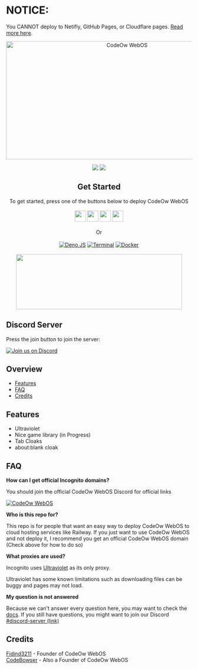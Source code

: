 # NOTICE:

You CANNOT deploy to Netifly, GitHub Pages, or Cloudflare pages. [Read more here](https://amethystnetwork-dev.github.io/docs/static-hosts).

<div align="center">
         
<img src="https://socialify.git.ci/fidind3211/CodeOw-WebOS/image?description=1&descriptionEditable=Access%20the%20world%20wide%20web&font=Inter&forks=1&issues=1&logo=https%3A%2F%2Fraw.githubusercontent.com%2Ffidind3211%2FCodeOw-WebOS%2Fmain%2Fstatic%2Findex.svg&name=1&owner=1&pattern=Solid&stargazers=1&theme=Light" alt="CodeOw WebOS" width="640" height="320" />

<a href="" alt="Made with NodeJS"><img src="https://img.shields.io/badge/Made%20with-Node.JS-6DA55F?style=for-the-badge&logo=node.js&logoColor=white"></a> 
<a href="https://github.com/fidind3211/codeow-webos/graphs/contributors/" alt=""><img src="https://img.shields.io/github/contributors/fidind3211/CodeOw-WebOS?style=for-the-badge"></a>

</div>

<div align="center">
    <h2>Get Started</h2>
    <a>To get started, press one of the buttons below to deploy CodeOw WebOS</a>
    <br>
    <br>
    <a href="https://render.com/deploy?repo=https://github.com/fidind3211/CodeOw-WebOS"><img height="30px" src="https://img.shields.io/badge/render-4f65f1.svg?style=for-the-badge&logo=render&logoColor=46e3b7"></img></a>
    <a href="https://amethystnetwork-dev.github.io/utils/deploy/heroku?repo=Incognito"><img height="30px" src="https://img.shields.io/badge/heroku-%23430098.svg?style=for-the-badge&logo=heroku&logoColor=white"></img></a>
    <a href="https://amethystnetwork-dev.github.io/docs/about-replit?repo=Incognito"><img height="30px" src="https://amethystnetwork-dev.github.io/assets/replit.svg"><img></a>
    <a href="https://railway.app/new/template/TNmjSs?referralCode=8zUUBB"><img height="30px" src="https://img.shields.io/badge/Railway-%234f0599.svg?style=for-the-badge&logo=railway&logoColor=white"></img></a>
    <br>
    <br>
    <a>Or</a>
    <br>
    <br>
    <a href="https://amethystnetwork-dev.github.io/docs/projects/incognito/manual-deployment/#terminal-with-deno"><img src="https://img.shields.io/badge/deno%20js-000000?style=for-the-badge&logo=deno&logoColor=white" alt="Deno JS"></img></a>
    <a href="https://amethystnetwork-dev.github.io/docs/projects/incognito/manual-deployment/#terminal-with-nodejs"><img src="https://img.shields.io/badge/terminal-%23121011.svg?style=for-the-badge&logo=gnu-bash&logoColor=white" alt="Terminal"></img></a>
    <a href="https://amethystnetwork-dev.github.io/docs/projects/incognito/manual-deployment/#docker-with-nodejs"><img src="https://img.shields.io/badge/docker-%230db7ed.svg?style=for-the-badge&logo=docker&logoColor=white" alt="Docker"></img></a>
    <br>
    <br>
    <a href="https://alienhub.xyz/?utm_source=incog_gh&utm_medium=amethystnetwork">
      <img src="https://alienhub.xyz/alien1.gif" width="450" height="150"></img>
    </a>
</div>

## Discord Server

Press the join button to join the server:

[![Join us on Discord](https://invidget.switchblade.xyz/mqmDtMpabv?theme=light)](https://discord.gg/mqmDtMpabv)

## Overview

- [Features](#features)
- [FAQ](#faq)
- [Credits](#credits)


## Features

- Ultraviolet
- Nice game library (in Progress)
- Tab Cloaks
- about:blank cloak

## FAQ

**How can I get official Incognito domains?**

You should join the official CodeOw WebOS Discord for official links

[![CodeOw WebOS](https://invidget.switchblade.xyz/mqmDtMpabv?theme=light)](https://discord.gg/mqmDtMpabv)

**Who is this repo for?**

This repo is for people that want an easy way to deploy CodeOw WebOS to cloud hosting services like Railway. If you just want to use CodeOw WebOS and not deploy it, I recommend you get an official CodeOw WebOS domain (Check above for how to do so)

**What proxies are used?**

Incognito uses [Ultraviolet](https://github.com/titaniumnetwork-dev/Ultraviolet) as its only proxy.

Ultraviolet has some known limitations such as downloading files can be buggy and pages may not load.

**My question is not answered**

Because we can't answer every question here, you may want to check the [docs](https://fidind3211.github.io/docs/category/incognito). If you still have questions, you might want to join our Discord [#discord-server (link)](#discord-server)

## Credits

[Fidind3211](https://github.com/fidind3211) - Founder of CodeOw WebOS 
<br/>
[CodeBowser](https://github.com/joetheshmoe) - Also a Founder of CodeOw WebOS
